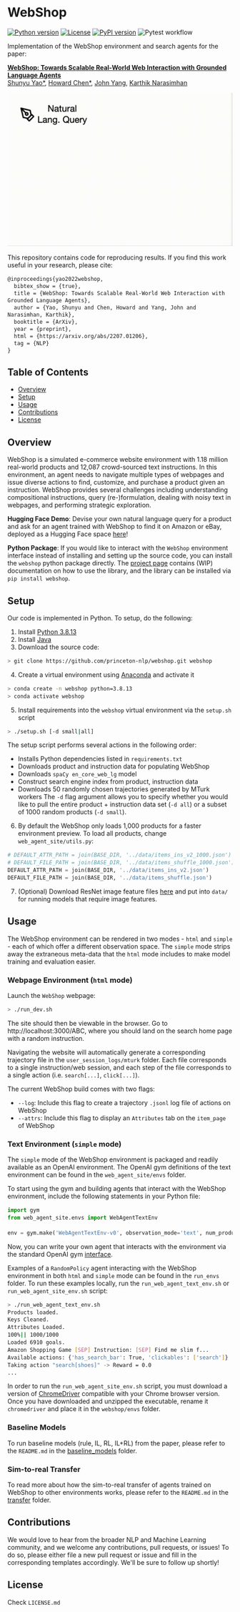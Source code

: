 #  WebShop

[![Python version](https://img.shields.io/badge/python-3.8%2B-blue)](https://www.python.org/downloads/release/python-3813/)
[![License](https://img.shields.io/badge/License-Princeton-orange)](https://copyright.princeton.edu/policy)
[![PyPI version](https://badge.fury.io/py/webshop.svg)](https://badge.fury.io/py/webshop)
![Pytest workflow](https://github.com/princeton-nlp/webshop/actions/workflows/pytest.yml/badge.svg)

Implementation of the WebShop environment and search agents for the paper:

**[WebShop: Towards Scalable Real-World Web Interaction with Grounded Language Agents](https://webshop-pnlp.github.io/)**  
[Shunyu Yao*](https://ysymyth.github.io/), [Howard Chen*](https://howard50b.github.io/), [John Yang](https://john-b-yang.github.io/), [Karthik Narasimhan](https://www.cs.princeton.edu/~karthikn/)

<p float="left">
  <img src="assets/diagram.gif">
</p>

This repository contains code for reproducing results. If you find this work useful in your research, please cite:

```
@inproceedings{yao2022webshop,
  bibtex_show = {true},
  title = {WebShop: Towards Scalable Real-World Web Interaction with Grounded Language Agents},
  author = {Yao, Shunyu and Chen, Howard and Yang, John and Narasimhan, Karthik},
  booktitle = {ArXiv},
  year = {preprint},
  html = {https://arxiv.org/abs/2207.01206},
  tag = {NLP}
}
```
##  Table of Contents <!-- omit in toc -->
* [ Overview](#-overview)
* [ Setup](#-setup)
* [ Usage](#-usage)
* [ Contributions](#-contributions)
* [ License](#-license)
##  Overview
WebShop is a simulated e-commerce website environment with 1.18 million real-world products and 12,087 crowd-sourced text instructions. In this environment, an agent needs to navigate multiple types of webpages and issue diverse actions to find, customize, and purchase a product given an instruction. WebShop provides several challenges including understanding compositional instructions, query (re-)formulation, dealing with noisy text in webpages, and performing strategic exploration.

**Hugging Face Demo**: Devise your own natural language query for a product and ask for an agent trained with WebShop to find it on Amazon or eBay, deployed as a  Hugging Face space [here](https://huggingface.co/spaces/webshop/amazon_shop)!

**Python Package**: If you would like to interact with the `WebShop` environment interface instead of installing and setting up the source code, you can install the `webshop` python package directly. The [project page](https://pypi.org/project/webshop/) contains (WIP) documentation on how to use the library, and the library can be installed via `pip install webshop`.
##  Setup
Our code is implemented in Python. To setup, do the following:
1. Install [Python 3.8.13](https://www.python.org/downloads/release/python-3813/)
2. Install [Java](https://www.java.com/en/download/)
3. Download the source code:
```sh
> git clone https://github.com/princeton-nlp/webshop.git webshop
```
4. Create a virtual environment using [Anaconda](https://anaconda.org/anaconda/python) and activate it
```sh
> conda create -n webshop python=3.8.13
> conda activate webshop
```
5. Install requirements into the `webshop` virtual environment via the `setup.sh` script
```sh
> ./setup.sh [-d small|all]
```
The setup script performs several actions in the following order:
* Installs Python dependencies listed in `requirements.txt`
* Downloads product and instruction data for populating WebShop
* Downloads `spaCy en_core_web_lg` model
* Construct search engine index from product, instruction data
* Downloads 50 randomly chosen trajectories generated by MTurk workers
The `-d` flag argument allows you to specify whether you would like to pull the entire product + instruction data set (`-d all`) or a subset of 1000 random products (`-d small`).

6. By default the WebShop only loads 1,000 products for a faster environment preview. To load all products, change `web_agent_site/utils.py`:
```python
# DEFAULT_ATTR_PATH = join(BASE_DIR, '../data/items_ins_v2_1000.json')
# DEFAULT_FILE_PATH = join(BASE_DIR, '../data/items_shuffle_1000.json')
DEFAULT_ATTR_PATH = join(BASE_DIR, '../data/items_ins_v2.json')
DEFAULT_FILE_PATH = join(BASE_DIR, '../data/items_shuffle.json')
```

7. (Optional) Download ResNet image feature files [here](https://drive.google.com/drive/folders/1jglJDqNV2ryrlZzrS0yOEk-aRAcLAhNw?usp=sharing) and put into `data/` for running models that require image features.


##  Usage
The WebShop environment can be rendered in two modes - `html` and `simple` - each of which offer a different observation space. The `simple` mode strips away the extraneous meta-data that the `html` mode includes to make model training and evaluation easier.
### Webpage Environment (`html` mode)
Launch the `WebShop` webpage:
```sh
> ./run_dev.sh
```
The site should then be viewable in the browser. Go to http://localhost:3000/ABC, where you should land on the search home page with a random instruction.

Navigating the website will automatically generate a corresponding trajectory file in the `user_session_logs/mturk` folder. Each file corresponds to a single instruction/web session, and each step of the file corresponds to a single action (i.e. `search[...]`, `click[...]`).

The current WebShop build comes with two flags:
* `--log`: Include this flag to create a trajectory `.jsonl` log file of actions on WebShop
* `--attrs`: Include this flag to display an `Attributes` tab on the `item_page` of WebShop

### Text Environment (`simple` mode)
The `simple` mode of the WebShop environment is packaged and readily available as an OpenAI environment. The OpenAI gym definitions of the text environment can be found in the `web_agent_site/envs` folder.

To start using the gym and building agents that interact with the WebShop environment, include the following statements in your Python file:
```python
import gym
from web_agent_site.envs import WebAgentTextEnv

env = gym.make('WebAgentTextEnv-v0', observation_mode='text', num_products=...)
```
Now, you can write your own agent that interacts with the environment via the standard OpenAI gym [interface](https://www.gymlibrary.ml/content/api/).

Examples of a `RandomPolicy` agent interacting with the WebShop environment in both `html` and `simple` mode can be found in the `run_envs` folder. To run these examples locally, run the `run_web_agent_text_env.sh` or `run_web_agent_site_env.sh` script:
```sh
> ./run_web_agent_text_env.sh
Products loaded.
Keys Cleaned.
Attributes Loaded.
100%|| 1000/1000
Loaded 6910 goals.
Amazon Shopping Game [SEP] Instruction: [SEP] Find me slim f...
Available actions: {'has_search_bar': True, 'clickables': ['search']}
Taking action "search[shoes]" -> Reward = 0.0
...
```
In order to run the `run_web_agent_site_env.sh` script, you must download a version of [ChromeDriver](https://chromedriver.chromium.org/downloads) compatible with your Chrome browser version. Once you have downloaded and unzipped the executable, rename it `chromedriver` and place it in the `webshop/envs` folder.

### Baseline Models
To run baseline models (rule, IL, RL, IL+RL) from the paper, please refer to the `README.md` in the [baseline_models](https://github.com/princeton-nlp/webshop/tree/master/baseline_models) folder.

### Sim-to-real Transfer
To read more about how the sim-to-real transfer of agents trained on WebShop to other environments works, please refer to the `README.md` in the [transfer](https://github.com/princeton-nlp/webshop/tree/master/transfer) folder.

##  Contributions
We would love to hear from the broader NLP and Machine Learning community, and we welcome any contributions, pull requests, or issues! To do so, please either file a new pull request or issue and fill in the corresponding templates accordingly. We'll be sure to follow up shortly!

##  License
Check `LICENSE.md`
